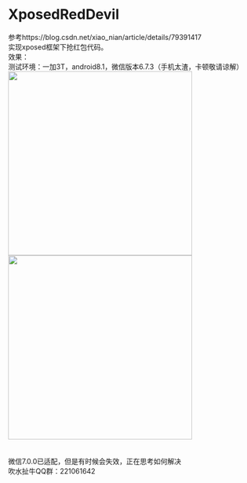 # XposedRedDevil
参考https://blog.csdn.net/xiao_nian/article/details/79391417
<Br/>实现xposed框架下抢红包代码。
<Br/>效果：
<Br/>测试环境：一加3T，android8.1，微信版本6.7.3（手机太渣，卡顿敬请谅解）
 <img src="https://github.com/dzghxs/XposedRedDevil/blob/master/mmexport1535081879134.jpg" width="375">
 <img src="https://raw.githubusercontent.com/dzghxs/XposedRedDevil/master/app/%E7%BA%A2%E5%8C%85.gif" width="375">
<Br/>
<Br/>
<Br/>微信7.0.0已适配，但是有时候会失效，正在思考如何解决
<Br/>吹水扯牛QQ群：221061642
